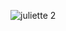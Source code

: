 ![juliette 2](https://user-images.githubusercontent.com/83616661/117087527-0783d000-ad50-11eb-8fb6-ca90619d728e.png)
